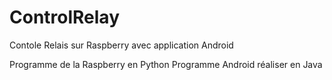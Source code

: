 # ControlRelay
Contole Relais sur Raspberry avec application Android

Programme de la Raspberry en Python
Programme Android réaliser en Java

